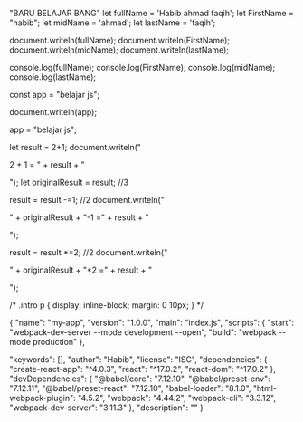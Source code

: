 "BARU BELAJAR BANG"
let fullName = 'Habib ahmad faqih';
let FirstName = "habib";
let midName = 'ahmad';
let lastName = 'faqih';

document.writeln(fullName);
document.writeln(FirstName);
document.writeln(midName);
document.writeln(lastName);

console.log(fullName);
console.log(FirstName);
console.log(midName);
console.log(lastName);


const app = "belajar js";

document.writeln(app);

app = "belajar js";

let result = 2+1;
document.writeln("<P> 2 + 1 = " + result +  "<P>");
 let originalResult = result; //3

result = result -=1; //2
document.writeln("<p>" + originalResult + "-1 =" + result + "</p>");

result = result *=2; //2
document.writeln("<p>" + originalResult + "*2 =" + result + "</p>");


/* .intro p {
    display: inline-block;
    margin: 0 10px;
} */

{
  "name": "my-app",
  "version": "1.0.0",
  "main": "index.js",
  "scripts": {
    "start": "webpack-dev-server --mode development --open",
    "build": "webpack --mode production"
  },

  "keywords": [],
  "author": "Habib",
  "license": "ISC",
  "dependencies": {
    "create-react-app": "^4.0.3",
    "react": "^17.0.2",
    "react-dom": "^17.0.2"
  },
  "devDependencies": {
    "@babel/core": "7.12.10",
    "@babel/preset-env": "7.12.11",
    "@babel/preset-react": "7.12.10",
    "babel-loader": "8.1.0",
    "html-webpack-plugin": "4.5.2",
    "webpack": "4.44.2",
    "webpack-cli": "3.3.12",
    "webpack-dev-server": "3.11.3"
  },
  "description": ""
}




